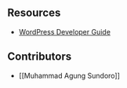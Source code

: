 ## Resources
- [WordPress Developer Guide](https://developer.wordpress.org/block-editor/reference-guides/packages/packages-core-data/)

## Contributors 
- [[Muhammad Agung Sundoro]]